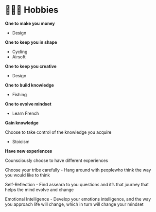 # 🤸🏻‍♂️ Hobbies

**One to make you money**

* Design

**One to keep you in shape**

* Cycling
* Airsoft

**One to keep you creative**

* Design

**One to build knowledge**

* Fishing

**One to evolve mindset**

* Learn French

**Gain knowledge**

Choose to take control of the knowledge you acquire

* Stoicism

**Have new experiences**

Counsciously choose to have different experiences

Choose your tribe carefully - Hang around with peoplewho think the way you would like to think

Self-Reflection - Find asseara to you questions and it’s that journey that helps the mind evolve and change

Emotional Intelligence - Develop your emotions intelligence, and the way you approach life will change, which in turn will change your mindset

